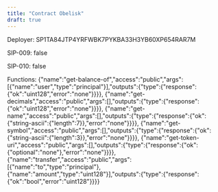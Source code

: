 ```yaml
---
title: "Contract Obelisk"
draft: true
---
```

Deployer: SP1TA84JTP4YRFWBK7PYKBA33H3YB60XP654RAR7M

SIP-009: false

SIP-010: false

Functions:
{"name":"get-balance-of","access":"public","args":[{"name":"user","type":"principal"}],"outputs":{"type":{"response":{"ok":"uint128","error":"none"}}}}, {"name":"get-decimals","access":"public","args":[],"outputs":{"type":{"response":{"ok":"uint128","error":"none"}}}}, {"name":"get-name","access":"public","args":[],"outputs":{"type":{"response":{"ok":{"string-ascii":{"length":7}},"error":"none"}}}}, {"name":"get-symbol","access":"public","args":[],"outputs":{"type":{"response":{"ok":{"string-ascii":{"length":3}},"error":"none"}}}}, {"name":"get-token-uri","access":"public","args":[],"outputs":{"type":{"response":{"ok":{"optional":"none"},"error":"none"}}}}, {"name":"transfer","access":"public","args":[{"name":"to","type":"principal"},{"name":"amount","type":"uint128"}],"outputs":{"type":{"response":{"ok":"bool","error":"uint128"}}}}
